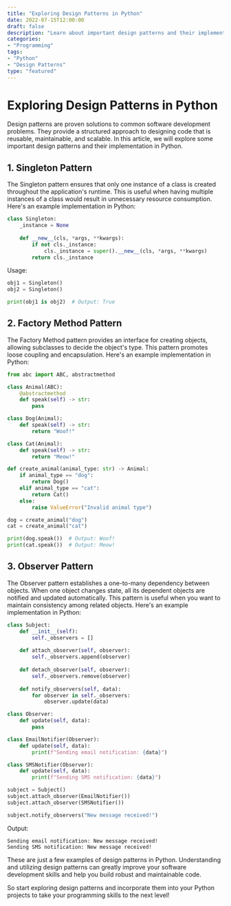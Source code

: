 ```yaml
--- 
title: "Exploring Design Patterns in Python"
date: 2022-07-15T12:00:00
draft: false
description: "Learn about important design patterns and their implementation in Python."
categories: 
- "Programming"
tags: 
- "Python"
- "Design Patterns"
type: "featured"
---
```


# Exploring Design Patterns in Python

Design patterns are proven solutions to common software development problems. They provide a structured approach to designing code that is reusable, maintainable, and scalable. In this article, we will explore some important design patterns and their implementation in Python.

## 1. Singleton Pattern

The Singleton pattern ensures that only one instance of a class is created throughout the application's runtime. This is useful when having multiple instances of a class would result in unnecessary resource consumption. Here's an example implementation in Python:

```python
class Singleton:
    _instance = None
   
    def __new__(cls, *args, **kwargs):
        if not cls._instance:
            cls._instance = super().__new__(cls, *args, **kwargs)
        return cls._instance
```

Usage:

```python
obj1 = Singleton()
obj2 = Singleton()

print(obj1 is obj2)  # Output: True
```

## 2. Factory Method Pattern

The Factory Method pattern provides an interface for creating objects, allowing subclasses to decide the object's type. This pattern promotes loose coupling and encapsulation. Here's an example implementation in Python:

```python
from abc import ABC, abstractmethod

class Animal(ABC):
    @abstractmethod
    def speak(self) -> str:
        pass

class Dog(Animal):
    def speak(self) -> str:
        return "Woof!"

class Cat(Animal):
    def speak(self) -> str:
        return "Meow!"

def create_animal(animal_type: str) -> Animal:
    if animal_type == "dog":
        return Dog()
    elif animal_type == "cat":
        return Cat()
    else:
        raise ValueError("Invalid animal type")

dog = create_animal("dog")
cat = create_animal("cat")

print(dog.speak())  # Output: Woof!
print(cat.speak())  # Output: Meow!
```

## 3. Observer Pattern

The Observer pattern establishes a one-to-many dependency between objects. When one object changes state, all its dependent objects are notified and updated automatically. This pattern is useful when you want to maintain consistency among related objects. Here's an example implementation in Python:

```python
class Subject:
    def __init__(self):
        self._observers = []
    
    def attach_observer(self, observer):
        self._observers.append(observer)
    
    def detach_observer(self, observer):
        self._observers.remove(observer)
    
    def notify_observers(self, data):
        for observer in self._observers:
            observer.update(data)

class Observer:
    def update(self, data):
        pass

class EmailNotifier(Observer):
    def update(self, data):
        print(f"Sending email notification: {data}")

class SMSNotifier(Observer):
    def update(self, data):
        print(f"Sending SMS notification: {data}")

subject = Subject()
subject.attach_observer(EmailNotifier())
subject.attach_observer(SMSNotifier())

subject.notify_observers("New message received!")
```

Output:
```
Sending email notification: New message received!
Sending SMS notification: New message received!
```

These are just a few examples of design patterns in Python. Understanding and utilizing design patterns can greatly improve your software development skills and help you build robust and maintainable code.

So start exploring design patterns and incorporate them into your Python projects to take your programming skills to the next level!
